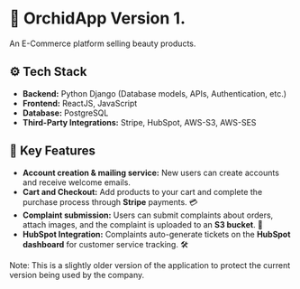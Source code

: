 # 🌺 OrchidApp Version 1. 
An E-Commerce platform selling beauty products.

## ⚙️ Tech Stack
- **Backend:** Python Django (Database models, APIs, Authentication, etc.)
- **Frontend:** ReactJS, JavaScript
- **Database:** PostgreSQL
- **Third-Party Integrations:** Stripe, HubSpot, AWS-S3, AWS-SES

## 🚀 Key Features
- **Account creation & mailing service:** New users can create accounts and receive welcome emails.
- **Cart and Checkout:** Add products to your cart and complete the purchase process through **Stripe** payments. 💳
- **Complaint submission:** Users can submit complaints about orders, attach images, and the complaint is uploaded to an **S3 bucket**. 🚚
- **HubSpot Integration:** Complaints auto-generate tickets on the **HubSpot dashboard** for customer service tracking. 🛠️

Note: This is a slightly older version of the application to protect the current version being used by the company.
